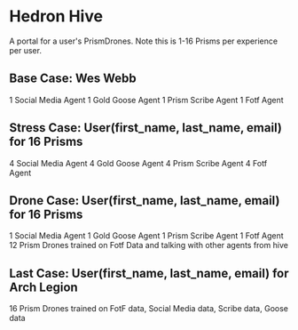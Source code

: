 # Hedron Hive

A portal for a user's PrismDrones. Note this is 1-16 Prisms per experience per user.

## Base Case: Wes Webb

1 Social Media Agent
1 Gold Goose Agent
1 Prism Scribe Agent
1 Fotf Agent


## Stress Case: User(first_name, last_name, email) for 16 Prisms

4 Social Media Agent
4 Gold Goose Agent
4 Prism Scribe Agent
4 Fotf Agent

## Drone Case: User(first_name, last_name, email) for 16 Prisms

1 Social Media Agent
1 Gold Goose Agent
1 Prism Scribe Agent
1 Fotf Agent
12 Prism Drones trained on Fotf Data and talking with other agents from hive

## Last Case: User(first_name, last_name, email) for Arch Legion

16 Prism Drones trained on FotF data, Social Media data, Scribe data, Goose data